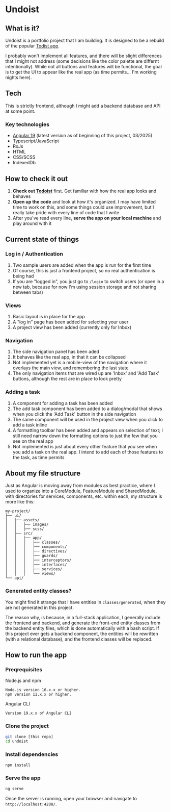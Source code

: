 # Undoist

## What is it?
Undoist is a portfolio project that I am building. It is designed to be a rebuild of the popular [Todist app](https://www.todoist.com).

I probably won't implement all features, and there will be slight differences that I might not address (some decisions like the color palette are differnt intentionally). While not all buttons and features will be functional, the goal is to get the UI to appear like the real app (as time permits... I'm working nights here).


## Tech
This is strictly frontend, although I might add a backend database and API at some point.

### Key technologies
- [Angular 19](https://angular.dev) (latest version as of beginning of this project, 03/2025)
- Typescript/JavaScript
- RxJs
- HTML
- CSS/SCSS
- IndexedDb

## How to check it out
1. **Check out [Todoist](https://www.todoist.com)** first. Get familiar with how the real app looks and behaves
1. **Open up the code** and look at how it's organized. I may have limited time to work on this, and some things could use improvement, but I really take pride with every line of code that I write
1. After you've read every line, **serve the app on your local machine** and play around with it

## Current state of things

### Log in / Authentication
1. Two sample users are added when the app is run for the first time
1. Of course, this is just a frontend project, so no real authentication is being had
1. If you are "logged in", you just go to `/login` to switch users (or open in a new tab, because for now I'm using session storage and not sharing between tabs)

### Views
1. Basic layout is in place for the app
1. A "log in" page has been added for selecting your user
1. A project view has been added (currently only for Inbox)

### Navigation
1. The side navigation panel has been aded
1. It behaves like the real app, in that it can be collapsed
1. Not implemented yet is a mobile-view of the navigation where it overlays the main view, and remembering the last state
1. The only navigation items that are wired up are 'Inbox' and 'Add Task' buttons, although the rest are in place to look pretty

### Adding a task
1. A component for adding a task has been added
1. The add task component has been added to a dialog/modal that shows when you click the 'Add Task' button in the side navigation
1. The same component will be used in the project view when you click to add a task inline
1. A formatting toolbar has been added and appears on selection of text; I still need narrow down the formatting options to just the few that you see on the real app
1. Not implemented is just about every other feature that you see when you add a task on the real app. I intend to add each of those features to the task, as time permits


## About my file structure
Just as Angular is moving away from modules as best practice, where I used to organize into a CoreModule, FeatureModule and SharedModule, with directories for services, components, etc. within each, my structure is more like this:

```plaintext
my-project/
├── ui/
│   ├── assets/
│   │   ├── images/
│   │   ├── scss/
│   ├── src/
│   │   ├── app/
│   │   │   ├── classes/
│   │   │   ├── components/
│   │   │   ├── directives/
│   │   │   ├── guards/
│   │   │   ├── interceptors/
│   │   │   ├── interfaces/
│   │   │   ├── services/
│   │   │   └── views/
└── api/
```

### Generated entity classes?
You might find it strange that I have entities in `classes/generated`, when they are not generated in this project.

The reason why, is because, in a full-stack application, I generally include the frontend and backend, and generate the front-end entity classes from the backend entity files, which is done automatically with a bash script. If this project ever gets a backend component, the entities will be rewritten (with a relational database), and the frontend classes will be replaced.

## How to run the app
### Preqrequisites
Node.js and npm

    Node.js version 16.x.x or higher.
    npm version 11.x.x or higher.

Angular CLI

    Version 19.x.x of Angular CLI


### Clone the project
```bash
git clone [this repo]
cd undoist
```

### Install dependencies
```bash
npm install
```

### Serve the app

```bash
ng serve
```

Once the server is running, open your browser and navigate to `http://localhost:4200/`.
